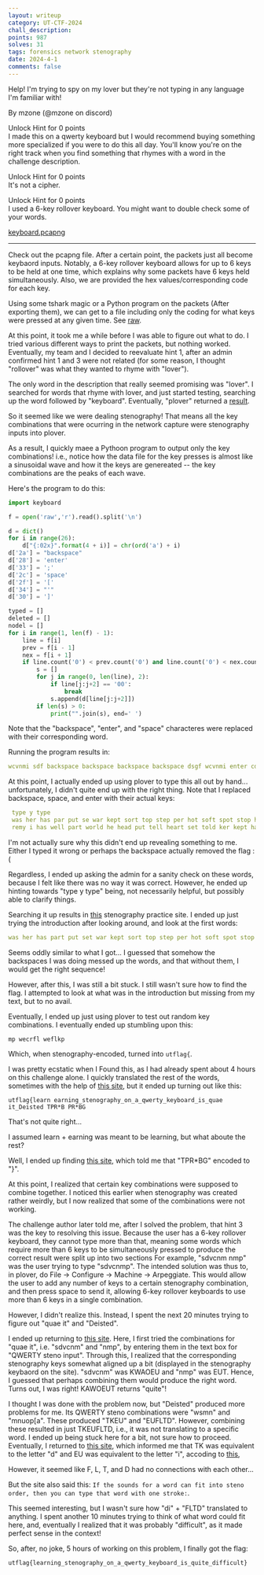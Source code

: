 ```yaml
---
layout: writeup
category: UT-CTF-2024
chall_description:
points: 987
solves: 31
tags: forensics network stenography
date: 2024-4-1
comments: false
---
```


Help! I'm trying to spy on my lover but they're not typing in any language I'm familiar with!  

By mzone (@mzone on discord)  

Unlock Hint for 0 points  
I made this on a qwerty keyboard but I would recommend buying something more specialized if you were to do this all day. You'll know you're on the right track when you find something that rhymes with a word in the challenge description.  

Unlock Hint for 0 points  
It's not a cipher.  

Unlock Hint for 0 points  
I used a 6-key rollover keyboard. You might want to double check some of your words.  

[keyboard.pcapng](https://github.com/Nightxade/ctf-writeups/blob/master/assets/CTFs/UT-CTF-2024/keyboard.pcapng)  

---

Check out the pcapng file. After a certain point, the packets just all become keybaord inputs. Notably, a 6-key rollover keyboard allows for up to 6 keys to be held at one time, which explains why some packets have 6 keys held simultaneously. Also, we are provided the hex values/corresponding code for each key.  

Using some tshark magic or a Python program on the packets (After exporting them), we can get to a file including only the coding for what keys were pressed at any given time. See [raw]().  

At this point, it took me a while before I was able to figure out what to do. I tried various different ways to print the packets, but nothing worked. Eventually, my team and I decided to reevaluate hint 1, after an admin confirmed hint 1 and 3 were not related (for some reason, I thought "rollover" was what they wanted to rhyme with "lover").  

The only word in the description that really seemed promising was "lover". I searched for words that rhyme with lover, and just started testing, searching up the word followed by "keyboard". Eventually, "plover" returned a [result](https://www.openstenoproject.org/plover/#get-started-with-plover).  

So it seemed like we were dealing stenography! That means all the key combinations that were ocurring in the network capture were stenography inputs into plover.  

As a result, I quickly maee a Pythoon program to output only the key combinations! i.e., notice how the data file for the key presses is almost like a sinusoidal wave and how it the keys are genereated -- the key combinations are the peaks of each wave.  

Here's the program to do this:  

```py
import keyboard

f = open('raw','r').read().split('\n')

d = dict()
for i in range(26):
    d["{:02x}".format(4 + i)] = chr(ord('a') + i)
d['2a'] = "backspace"
d['28'] = 'enter'
d['33'] = ';'
d['2c'] = 'space'
d['2f'] = '['
d['34'] = "'"
d['30'] = ']'

typed = []
deleted = []
nodel = []
for i in range(1, len(f) - 1):
    line = f[i]
    prev = f[i - 1]
    nex = f[i + 1]
    if line.count('0') < prev.count('0') and line.count('0') < nex.count('0'):
        s = []
        for j in range(0, len(line), 2):
            if line[j:j+2] == '00':
                break
            s.append(d[line[j:j+2]])
        if len(s) > 0:
            print("".join(s), end=' ')
```

Note that the "backspace", "enter", and "space" characteres were replaced with their corresponding word.  

Running the program results in:  

```yml
wcvnmi sdf backspace backspace backspace backspace dsgf wcvnmi enter cdl backspace ; rnj crl backspace backspace backspace backspace cr; cejp mrspacep backspace backspace backspace backspace backspace backspace emp ano backspace backspace backspace backspace backspace anp fvj backspace backspace backspace backspace backspace backspace dcj snip ajpv wvi niwa enj pvr pauv eapv wiva pcr pmrj oapc dnp nj;r pvej cwaj nkd dinp cj;d pmr pce backspace backspace backspace backspace backspace pve ifcw kvf i;ev backspace backspace backspace backspace backspace backspace wv;i pcro kem npe icjr fkm eamj pec akv fucp pvwf pcf cwi mlf amk ;cd nrj ;jcr backspace backspace backspace backspace backspace backspace backspace backspace ;cr pecj pme nap dcj inps apvj wiv nawi nje vpr aivp backspace backspace backspace backspace backspace backspace aupv epva wvoa backspace backspace backspace backspace backspace backspace backspace backspace wavi pcr rmpj caop pdn ;njrspace pejv wcaj ndk ind backspace backspace backspace backspace backspace backspace backspace backspace backspace dnip scj; backspace backspace backspace backspace backspace backspace cdj; mrp cep backspace backspace backspace backspace backspace backspace evp cwif fvkj backspace backspace backspace backspace wvfi; backspace backspace backspace backspace backspace backspace backspace backspace backspace wvf backspace backspace backspace backspace backspace wvi; crop mke enp crji mfk eamj ceo backspace backspace backspace backspace ce[p backspace backspace backspace backspace avk pcuf pvfwj backspace wpvf pfc iwc lfm amk ;dc njr lcr backspace backspace backspace backspace backspace ;cr cpej pme anp dcf backspace backspace backspace backspace backspace cdj npis ajvp wvi anwjispace backspace wnaij backspace backspace backspace backspace backspace backspace backspace backspace wani enj vrp wervnp ecg[ enter fn ercvnm nmujk nmuj[ backspace backspace backspace backspace backspace backspace backspace backspace backspace backspace backspace backspace backspace backspace backspace backspace backspace backspace fn ecvrmn mn[ backspace backspace backspace backspace backspace backspace backspace backspace fn ervcmn mnik[ hnj awer ruipo space anp wercfl wv mp wecrfl weflkp rfnjik njikl fgikm[ awervl wenm fgikm[ vik fgikm[ cnm fgikm[ sdjnp sdfnm fgmik[ svcnk[ fgmik[ a fgikm[ sdvcnm backspace backspace backspace backspace sdvcnm nmp fgmik[ wsmn mnuop[ wefgk efgkl klp space ecrnm nmkl arjm wv fn evru wernm aecnm; ; s cd; rnj a[n rclk backspace backspace backspace backspace backspace cr; dno cejp j[dvo nr rn[ pem own cprj npa wov[ svj; [vjd dv[j' backspace backspace backspace backspace backspace backspace backspace backspace backspace backspace backspace ['vdj [jdv v'dr cru a'n [nspacer [nro dcj spnji backspace backspace backspace backspace backspace backspace snip rc[j vro[ av[j backspace backspace backspace backspace backspace backspace backspace avjp spm ;ce vjr ; backspace backspace backspace backspace backspace ;vjr [njf backspace backspace backspace backspace backspace backspace backspace backspace backspace backspace backspace [nfj backspace backspace backspace backspace backspace backspace backspace backspace backspace backspace backspace backspace ]jnf backspace backspace backspace backspace backspace backspace backspace backspace backspace backspace backspace [nf p;vjr backspace backspace backspace backspace backspace backspace backspace backspace p;jce pvjs iwv wnai nje prv anwi backspace o backspace backspace backspace backspace backspace backspace backspace backspace nwiaj backspace backspace backspace backspace backspace backspace backspace backspace backspace wian; apuv eva evpa awvo backspace backspace backspace backspace backspace backspace awvo backspace backspace backspace backspace backspace backspace backspace awvi
```

At this point, I actually ended up using plover to type this all out by hand... unfortunately, I didn't quite end up with the right thing. Note that I replaced backspace, space, and enter with their actual keys:  

```yml
 type y type
 was her has par put se war kept sort top step per hot soft spot stop hat hurt salt wet hers port star web wept  wars hu pot trap ro tops halt pub pet harp rub spur pat sob raft  trot rat top rug sub was he has part put set war kept sort top step per ho soft sp stop hat  hurt salt wet  hers port star w wep wars h pot tra tops halt pub pet harp  rub spur pa sob raft transpor trot rat tap  rug sub was he has part put se war kept sort top  ST step per hot notepad
 remy i has well part world he head put tell heart set told ker kept hard hol sort cut pass ho  pats court top step per steps soft SPO spo stop
```

I'm not actually sure why this didn't end up revealing something to me. Either I typed it wrong or perhaps the backspace actually removed the flag :(  

Regardless, I ended up asking the admin for a sanity check on these words, because I felt like there was no way it was correct. However, he ended up hinting towards "type y type" being, not necessarily helpful, but possibly able to clarify things.  

Searching it up results in [this](https://didoesdigital.com/typey-type/) stenography practice site. I ended up just trying the introduction after looking around, and look at the first words:  

```yml
was​ her has part put set war kept sort top step per hot soft spot stop hat hurt salt wet hers port
```

Seems oddly similar to what I got... I guessed that somehow the backspaces I was doing messed up the words, and that without them, I would get the right sequence!  

However, after this, I was still a bit stuck. I still wasn't sure how to find the flag. I attempted to look at what was in the introduction but missing from my text, but to no avail.  

Eventually, I ended up just using plover to test out random key combinations. I eventually ended up stumbling upon this:  

`mp wecrfl weflkp`  

Which, when stenography-encoded, turned into `utflag{`.  

I was pretty ecstatic when I Found this, as I had already spent about 4 hours on this challenge alone. I quickly translated the rest of the words, sometimes with the help of [this site](https://didoesdigital.com/typey-type/writer), but it ended up turning out like this:  

`utflag{learn earning_stenography_on_a_qwerty_keyboard_is_quae it_Deisted TPR*B PR*BG`  

That's not quite right...

I assumed learn + earning was meant to be learning, but what aboute the rest?  

Well, I ended up finding [this site](https://sites.google.com/site/ploverdoc/appendix-cheat-sheet), which told me that "TPR*BG" encoded to "}".  

At this point, I realized that certain key combinations were supposed to combine together. I noticed this earlier when stenography was created rather weirdly, but I now realized that some of the combinations were not working.  

The challenge author later told me, after I solved the problem, that hint 3 was the key to resolving this issue. Because the user has a 6-key rollover keyboard, they cannot type more than that, meaning some words which require more than 6 keys to be simultaneously pressed to produce the correct result were split up into two sections For example, "sdvcnm nmp" was the user trying to type "sdvcnmp". The intended solution was thus to, in plover, do File -> Configure -> Machine -> Arpeggiate. This would allow the user to add any number of keys to a certain stenography combination, and then press space to send it, allowing 6-key rollover keyboards to use more than 6 keys in a single combination.  

However, I didn't realize this. Instead, I spent the next 20 minutes trying to figure out "quae it" and "Deisted".  

I ended up returning to [this site](https://didoesdigital.com/typey-type/writer). Here, I first tried the combinations for "quae it", i.e. "sdvcnm" and "nmp", by entering them in the text box for "QWERTY steno input". Through this, I realized that the corresponding stenography keys somewhat aligned up a bit (displayed in the stenography keybaord on the site). "sdvcnm" was KWAOEU and "nmp" was EUT. Hence, I guessed that perhaps combining them would produce the right word. Turns out, I was right! KAWOEUT returns "quite"!  

I thought I was done with the problem now, but "Deisted" produced more problems for me. Its QWERTY steno combinations were "wsmn" and "mnuop[a". These produced "TKEU" and "EUFLTD". However, combining these resulted in just TKEUFLTD, i.e., it was not translating to a specific word. I ended up being stuck here for a bit, not sure how to proceed. Eventually, I returned to [this site](https://sites.google.com/site/ploverdoc/appendix-cheat-sheet), which informed me that TK was equivalent to the letter "d" and EU was equivalent to the letter "i", accoding to [this](https://docs.google.com/file/d/1Yi93aHaxe3L-_ePtq3bujv7o1CCLmmgim8iuL_Sx2IY/edit),  

However, it seemed like F, L, T, and D had no connections with each other...  

But the site also said this: `If the sounds for a word can fit into steno order, then you can type that word with one stroke:`.  

This seemed interesting, but I wasn't sure how "di" + "FLTD" translated to anything. I spent another 10 minutes trying to think of what word could fit here, and, eventually I realized that it was probably "difficult", as it made perfect sense in the context!  

So, after, no joke, 5 hours of working on this problem, I finally got the flag:  

    utflag{learning_stenography_on_a_qwerty_keyboard_is_quite_difficult}